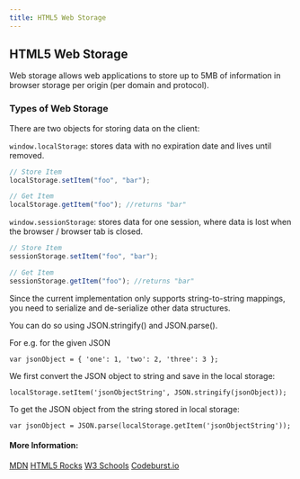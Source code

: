 ```yaml
---
title: HTML5 Web Storage
---
```

## HTML5 Web Storage

Web storage allows web applications to store up to 5MB of information in browser storage per origin (per domain and protocol).

### Types of Web Storage

There are two objects for storing data on the client:

`window.localStorage`: stores data with no expiration date and lives until removed.

```javascript
// Store Item
localStorage.setItem("foo", "bar");

// Get Item
localStorage.getItem("foo"); //returns "bar"
```

`window.sessionStorage`: stores data for one session, where data is lost when the browser / browser tab is closed.

```javascript
// Store Item
sessionStorage.setItem("foo", "bar");

// Get Item
sessionStorage.getItem("foo"); //returns "bar"
```

Since the current implementation only supports string-to-string mappings, you need to serialize and de-serialize other data structures. 

You can do so using JSON.stringify() and JSON.parse().

For e.g. for the given JSON

```
var jsonObject = { 'one': 1, 'two': 2, 'three': 3 };
```

We first convert the JSON object to string and save in the local storage:

```
localStorage.setItem('jsonObjectString', JSON.stringify(jsonObject));
```

To get the JSON object from the string stored in local storage:
```
var jsonObject = JSON.parse(localStorage.getItem('jsonObjectString'));
```

#### More Information:

<a href='https://developer.mozilla.org/en-US/docs/Web/API/Window/localStorage' target='_blank' rel='nofollow'>MDN</a>
<a href='https://www.html5rocks.com/en/features/storage' target='_blank' rel='nofollow'>HTML5 Rocks</a>
<a href='https://www.w3schools.com/html/html5_webstorage.asp' target='_blank' rel='nofollow'>W3 Schools</a>
<a href='https://codeburst.io/using-html5-web-storage-a450294484bb' target='_blank' rel='nofollow'>Codeburst.io</a>
